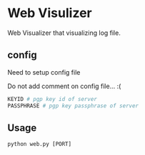 # Web Visulizer
Web Visualizer that visualizing log file.

## config
Need to setup config file

Do not add comment on config file... :(
```bash
KEYID # pgp key id of server
PASSPHRASE # pgp key passphrase of server
```

## Usage
```
python web.py [PORT]
```
